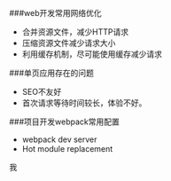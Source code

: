 ###web开发常用网络优化
- 合并资源文件，减少HTTP请求
- 压缩资源文件减少请求大小
- 利用缓存机制，尽可能使用缓存减少请求

###单页应用存在的问题
- SEO不友好
- 首次请求等待时间较长，体验不好。

###项目开发webpack常用配置
- webpack dev server
- Hot module replacement

我